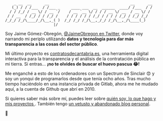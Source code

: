         _ __  __      __                                     __      __
       (_) / / /___  / /___ _     ____ ___  __  ______  ____/ /___  / /
      / / /_/ / __ \/ / __ `/    / __ `__ \/ / / / __ \/ __  / __ \/ / 
     / / __  / /_/ / / /_/ /    / / / / / / /_/ / / / / /_/ / /_/ /_/  
    /_/_/ /_/\____/_/\__,_( )  /_/ /_/ /_/\__,_/_/ /_/\__,_/\____(_)   
                          |/                                           
                          
Soy Jaime Gómez-Obregón, [@JaimeObregon en Twitter](https://twitter.com/JaimeObregon), donde voy narrando mi periplo utilizando **datos y tecnología para dar más transparencia a las cosas del sector público**.

Mi último proyecto es [contratosdecantabria.es](https://contratosdecantabria.es), una herramienta digital interactiva para la transparencia y el análisis de la contratación pública en mi tierra. Si entras… **¡no te olvides de buscar el huevo pascua 😂!**

Me enganché a esto de los ordenadores con un Spectrum de Sinclair 😍 y soy un yonqui de programarlos desde que tenía ocho años. Tras mucho tiempo haciéndolo en una instancia privada de Gitlab, ahora me he mudado aquí, a la cuenta de Github que abrí en 2010.

Si quieres saber más sobre mí, puedes leer sobre [quién soy, lo que hago y mis proyectos ](https://contratosdecantabria.es/wtf/). También tengo [un vetusto y abandonado blog personal](http://jaime.gomezobregon.com/).

🙂
